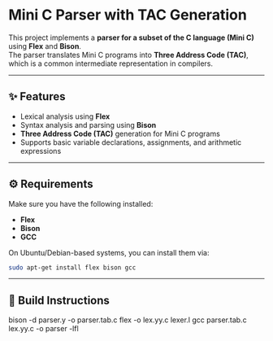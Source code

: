 # Mini C Parser with TAC Generation

This project implements a **parser for a subset of the C language (Mini C)** using **Flex** and **Bison**.  
The parser translates Mini C programs into **Three Address Code (TAC)**, which is a common intermediate representation in compilers.

---

## ✨ Features
- Lexical analysis using **Flex**
- Syntax analysis and parsing using **Bison**
- **Three Address Code (TAC)** generation for Mini C programs
- Supports basic variable declarations, assignments, and arithmetic expressions

---

## ⚙️ Requirements
Make sure you have the following installed:
- **Flex**
- **Bison**
- **GCC**

On Ubuntu/Debian-based systems, you can install them via:
```bash
sudo apt-get install flex bison gcc
```

---

## 🚀 Build Instructions

bison -d parser.y -o parser.tab.c
flex -o lex.yy.c lexer.l
gcc parser.tab.c lex.yy.c -o parser -lfl

